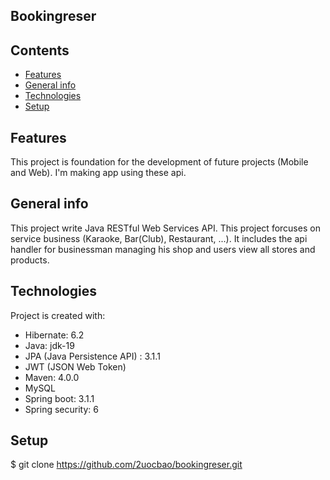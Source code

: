 ## Bookingreser
## Contents
* [Features](#features)
* [General info](#general-info)
* [Technologies](#technologies)
* [Setup](#setup)
## Features
This project is foundation for the development of future projects (Mobile and Web). I'm making app using these api.
## General info
This project write Java RESTful Web Services API. This project forcuses on service business (Karaoke, Bar(Club), Restaurant, ...).
It includes the api handler for businessman managing his shop and users view all stores and products.
## Technologies
Project is created with:
* Hibernate: 6.2
* Java: jdk-19
* JPA (Java Persistence API) : 3.1.1
* JWT (JSON Web Token)
* Maven: 4.0.0
* MySQL
* Spring boot: 3.1.1
* Spring security: 6
## Setup
$ git clone https://github.com/2uocbao/bookingreser.git
